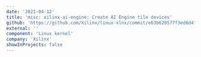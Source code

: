 ```yaml
---
date: '2021-04-12'
title: 'misc: xilinx-ai-engine: Create AI Engine tile devices'
github: 'https://github.com/Xilinx/linux-xlnx/commit/e63b620577f3ed6d4f28a92a63eadb53a9a94a45'
external: ''
component: 'Linux kernel'
company: 'Xilinx'
showInProjects: false
---
```


